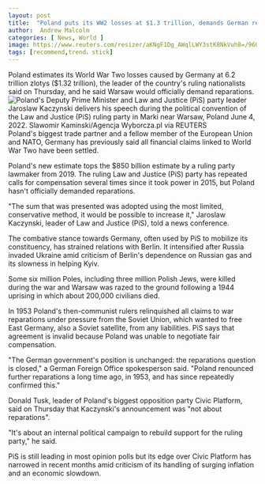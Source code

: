 ```yaml
---
layout: post
title:  "Poland puts its WW2 losses at $1.3 trillion, demands German reparations"
author:  Andrew Malcolm
categories: [ News, World ]
image: https://www.reuters.com/resizer/aKNgF1Dg_AWqlLWY3stK8NkVuh8=/960x0/filters:quality(80)/cloudfront-us-east-2.images.arcpublishing.com/reuters/NKC4OAVF3NMHTD4NFBIAGX2NWM.jpg
tags: [recommend,trend，stick]
---
```

Poland estimates its World War Two losses caused by Germany at 6.2 trillion zlotys ($1.32 trillion), the leader of the country's ruling nationalists said on Thursday, and he said Warsaw would officially demand reparations.
![Poland's Deputy Prime Minister and Law and Justice (PiS) party leader Jaroslaw Kaczynski delivers his speech during the political convention of the Law and Justice (PiS) ruling party in Marki near Warsaw, Poland June 4, 2022. Slawomir Kaminski/Agencja Wyborcza.pl via REUTERS](https://www.reuters.com/resizer/Mgqret9qfgkZ4psni1pELqHx_IQ=/960x0/filters:quality%2880%29/cloudfront-us-east-2.images.arcpublishing.com/reuters/TR22RGDOFJLRZJHMHUWCMOPHQU.jpg)
Poland's biggest trade partner and a fellow member of the European Union and NATO, Germany has previously said all financial claims linked to World War Two have been settled.

Poland's new estimate tops the $850 billion estimate by a ruling party lawmaker from 2019. The ruling Law and Justice (PiS) party has repeated calls for compensation several times since it took power in 2015, but Poland hasn't officially demanded reparations.

"The sum that was presented was adopted using the most limited, conservative method, it would be possible to increase it," Jaroslaw Kaczynski, leader of Law and Justice (PiS), told a news conference.

The combative stance towards Germany, often used by PiS to mobilize its constituency, has strained relations with Berlin. It intensified after Russia invaded Ukraine amid criticism of Berlin's dependence on Russian gas and its slowness in helping Kyiv.

Some six million Poles, including three million Polish Jews, were killed during the war and Warsaw was razed to the ground following a 1944 uprising in which about 200,000 civilians died.

In 1953 Poland's then-communist rulers relinquished all claims to war reparations under pressure from the Soviet Union, which wanted to free East Germany, also a Soviet satellite, from any liabilities. PiS says that agreement is invalid because Poland was unable to negotiate fair compensation.

"The German government's position is unchanged: the reparations question is closed," a German Foreign Office spokesperson said. "Poland renounced further reparations a long time ago, in 1953, and has since repeatedly confirmed this."

Donald Tusk, leader of Poland's biggest opposition party Civic Platform, said on Thursday that Kaczynski's announcement was "not about reparations".

"It's about an internal political campaign to rebuild support for the ruling party," he said.

PiS is still leading in most opinion polls but its edge over Civic Platform has narrowed in recent months amid criticism of its handling of surging inflation and an economic slowdown.
<!--stackedit_data:
eyJoaXN0b3J5IjpbMjU0MjI5MjYyXX0=
-->